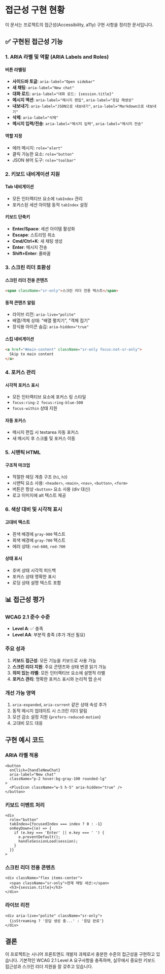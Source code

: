 # 접근성 구현 현황

이 문서는 프로젝트의 접근성(Accessibility, a11y) 구현 사항을 정리한 문서입니다.

## ✅ 구현된 접근성 기능

### 1. ARIA 라벨 및 역할 (ARIA Labels and Roles)

#### 버튼 라벨링
- **사이드바 토글**: `aria-label="Open sidebar"`
- **새 채팅**: `aria-label="New chat"`
- **대화 로드**: `aria-label="대화 로드: {session.title}"`
- **메시지 액션**: `aria-label="메시지 편집"`, `aria-label="응답 재생성"`
- **내보내기**: `aria-label="JSON으로 내보내기"`, `aria-label="Markdown으로 내보내기"`
- **삭제**: `aria-label="삭제"`
- **메시지 입력/전송**: `aria-label="메시지 입력"`, `aria-label="메시지 전송"`

#### 역할 지정
- 에러 메시지: `role="alert"`
- 클릭 가능한 요소: `role="button"`
- JSON 뷰어 도구: `role="toolbar"`

### 2. 키보드 내비게이션 지원

#### Tab 네비게이션
- 모든 인터랙티브 요소에 `tabIndex` 관리
- 포커스된 세션 아이템 동적 `tabIndex` 설정

#### 키보드 단축키
- **Enter/Space**: 세션 아이템 활성화
- **Escape**: 스트리밍 취소
- **Cmd/Ctrl+K**: 새 채팅 생성
- **Enter**: 메시지 전송
- **Shift+Enter**: 줄바꿈

### 3. 스크린 리더 호환성

#### 스크린 리더 전용 콘텐츠
```html
<span className="sr-only">스크린 리더 전용 텍스트</span>
```

#### 동적 콘텐츠 알림
- 라이브 리전: `aria-live="polite"`
- 배열/객체 상태: "배열 펼치기", "객체 접기"
- 장식용 아이콘 숨김: `aria-hidden="true"`

#### 스킵 네비게이션
```html
<a href="#main-content" className="sr-only focus:not-sr-only">
  Skip to main content
</a>
```

### 4. 포커스 관리

#### 시각적 포커스 표시
- 모든 인터랙티브 요소에 포커스 링 스타일
- `focus:ring-2 focus:ring-blue-500`
- `focus-within` 상태 지원

#### 자동 포커스
- 메시지 편집 시 textarea 자동 포커스
- 새 메시지 후 스크롤 및 포커스 이동

### 5. 시맨틱 HTML

#### 구조적 마크업
- 적절한 헤딩 계층 구조 (`h1`, `h3`)
- 시맨틱 요소 사용: `<header>`, `<main>`, `<nav>`, `<button>`, `<form>`
- 버튼은 항상 `<button>` 요소 사용 (div 대신)
- 로고 이미지에 alt 텍스트 제공

### 6. 색상 대비 및 시각적 표시

#### 고대비 텍스트
- 흰색 배경에 `gray-900` 텍스트
- 회색 배경에 `gray-700` 텍스트
- 에러 상태: `red-600`, `red-700`

#### 상태 표시
- 호버 상태 시각적 피드백
- 포커스 상태 명확한 표시
- 로딩 상태 설명 텍스트 포함

## 📊 접근성 평가

### WCAG 2.1 준수 수준
- **Level A**: ✅ 충족
- **Level AA**: 부분적 충족 (추가 개선 필요)

### 주요 성과
1. **키보드 접근성**: 모든 기능을 키보드로 사용 가능
2. **스크린 리더 지원**: 주요 콘텐츠와 상태 변경 읽기 가능
3. **의미 있는 라벨**: 모든 인터랙티브 요소에 설명적 라벨
4. **포커스 관리**: 명확한 포커스 표시와 논리적 탭 순서

### 개선 가능 영역
1. `aria-expanded`, `aria-current` 같은 상태 속성 추가
2. 동적 메시지 업데이트 시 스크린 리더 알림
3. 모션 감소 설정 지원 (`prefers-reduced-motion`)
4. 고대비 모드 대응

## 구현 예시 코드

### ARIA 라벨 적용
```tsx
<button
  onClick={handleNewChat}
  aria-label="New chat"
  className="p-2 hover:bg-gray-100 rounded-lg"
>
  <PlusIcon className="w-5 h-5" aria-hidden="true" />
</button>
```

### 키보드 이벤트 처리
```tsx
<div
  role="button"
  tabIndex={focusedIndex === index ? 0 : -1}
  onKeyDown={(e) => {
    if (e.key === 'Enter' || e.key === ' ') {
      e.preventDefault();
      handleSessionLoad(session);
    }
  }}
>
```

### 스크린 리더 전용 콘텐츠
```tsx
<div className="flex items-center">
  <span className="sr-only">현재 채팅 세션:</span>
  <h3>{session.title}</h3>
</div>
```

### 라이브 리전
```tsx
<div aria-live="polite" className="sr-only">
  {isStreaming ? '응답 생성 중...' : '응답 완료'}
</div>
```

## 결론

이 프로젝트는 시니어 프론트엔드 개발자 과제로서 충분한 수준의 접근성을 구현하고 있습니다. 기본적인 WCAG 2.1 Level A 요구사항을 충족하며, 실무에서 중요한 키보드 접근성과 스크린 리더 지원을 잘 갖추고 있습니다.